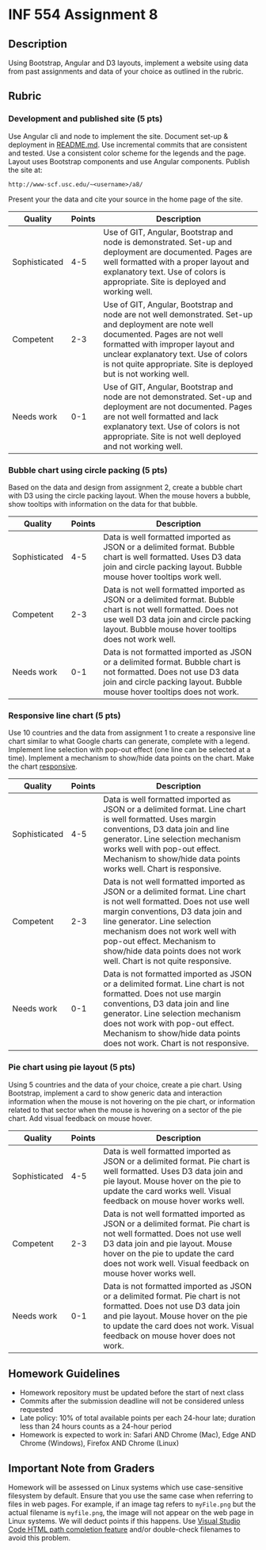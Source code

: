 # INF 554 Assignment 8

## Description

Using Bootstrap, Angular and D3 layouts, implement a website using data from past assignments and data of your choice as outlined in the rubric.

## Rubric

### Development and published site (5 pts)

Use Angular cli and node to implement the site. Document set-up & deployment in [README.md](README.md). Use incremental commits that are consistent and tested. Use a consistent color scheme for the legends and the page. Layout uses Bootstrap components and use Angular components. Publish the site at:

```url
http://www-scf.usc.edu/~<username>/a8/
```

Present your the data and cite your source in the home page of the site.

| Quality       | Points | Description |
| ------------- | ------ | ----------- |
| Sophisticated | 4-5    | Use of GIT, Angular, Bootstrap and node is demonstrated. Set-up and deployment are documented. Pages are well formatted with a proper layout and explanatory text. Use of colors is appropriate. Site is deployed and working well.  |
| Competent     | 2-3    | Use of GIT, Angular, Bootstrap and node are not well demonstrated. Set-up and deployment are note well documented. Pages are not well formatted with improper layout and unclear explanatory text. Use of colors is not quite appropriate. Site is deployed but is not working well. |
| Needs work    | 0-1    | Use of GIT, Angular, Bootstrap and node are not demonstrated. Set-up and deployment are not documented. Pages are not well formatted and lack explanatory text. Use of colors is not appropriate. Site is not well deployed and not working well. |

### Bubble chart using circle packing (5 pts)

Based on the data and design from assignment 2, create a bubble chart with D3 using the circle packing layout. When the mouse hovers a bubble, show tooltips with information on the data for that bubble.

| Quality       | Points | Description |
| ------------- | ------ | ----------- |
| Sophisticated | 4-5    | Data is well formatted imported as JSON or a delimited format. Bubble chart is well formatted.  Uses D3 data join and circle packing layout. Bubble mouse hover tooltips work well. |
| Competent     | 2-3    | Data is not well formatted imported as JSON or a delimited format. Bubble chart is not well formatted. Does not use well D3 data join and circle packing layout. Bubble mouse hover tooltips does not work well. |
| Needs work    | 0-1    | Data is not formatted imported as JSON or a delimited format. Bubble chart is not formatted. Does not use D3 data join and circle packing layout. Bubble mouse hover tooltips does not work. |

### Responsive line chart (5 pts)

Use 10 countries and the data from assignment 1 to create a responsive line chart similar to what Google charts can generate, complete with a legend. Implement line selection with pop-out effect (one line can be selected at a time). Implement a mechanism to show/hide data points on the chart. Make the chart [responsive](https://en.wikipedia.org/wiki/Responsive_web_design).

| Quality       | Points | Description |
| ------------- | ------ | ----------- |
| Sophisticated | 4-5    | Data is well formatted imported as JSON or a delimited format. Line chart is well formatted.  Uses margin conventions, D3 data join and line generator. Line selection mechanism works well with pop-out effect. Mechanism to show/hide data points works well. Chart is responsive. |
| Competent     | 2-3    | Data is not well formatted imported as JSON or a delimited format. Line chart is not well formatted. Does not use well margin conventions, D3 data join and line generator. Line selection mechanism does not work well with pop-out effect. Mechanism to show/hide data points does not work well. Chart is not quite responsive. |
| Needs work    | 0-1    | Data is not formatted imported as JSON or a delimited format. Line chart is not formatted. Does not use margin conventions, D3 data join and line generator. Line selection mechanism does not work with pop-out effect. Mechanism to show/hide data points does not work. Chart is not responsive. |

### Pie chart using pie layout (5 pts)

Using 5 countries and the data of your choice, create a pie chart. Using Bootstrap, implement a card to show generic data and interaction information when the mouse is not hovering on the pie chart, or information related to that sector when the mouse is hovering on a sector of the pie chart. Add visual feedback on mouse hover.

| Quality       | Points | Description |
| ------------- | ------ | ----------- |
| Sophisticated | 4-5    | Data is well formatted imported as JSON or a delimited format. Pie chart is well formatted.  Uses D3 data join and pie layout. Mouse hover on the pie to update the card works well. Visual feedback on mouse hover works well. |
| Competent     | 2-3    | Data is not well formatted imported as JSON or a delimited format. Pie chart is not well formatted.  Does not use well D3 data join and pie layout. Mouse hover on the pie to update the card does not work well. Visual feedback on mouse hover works well. |
| Needs work    | 0-1    | Data is not formatted imported as JSON or a delimited format. Pie chart is not formatted.  Does not use D3 data join and pie layout. Mouse hover on the pie to update the card does not work. Visual feedback on mouse hover does not work. |

## Homework Guidelines

- Homework repository must be updated before the start of next class
- Commits after the submission deadline will not be considered unless requested
- Late policy: 10% of total available points per each 24-hour late; duration less than 24 hours counts as a 24-hour period
- Homework is expected to work in: Safari AND Chrome (Mac), Edge AND Chrome (Windows), Firefox AND Chrome (Linux)

## Important Note from Graders

Homework will be assessed on Linux systems which use case-sensitive filesystem by default. Ensure that you use the same case when referring to files in web pages. For example, if an image tag refers to `myFile.png` but the actual filename is `myfile.png`, the image will not appear on the web page in Linux systems. We will deduct points if this happens. Use [Visual Studio Code HTML path completion feature](https://code.visualstudio.com/updates/v1_21#_html-path-completion) and/or double-check filenames to avoid this problem.
